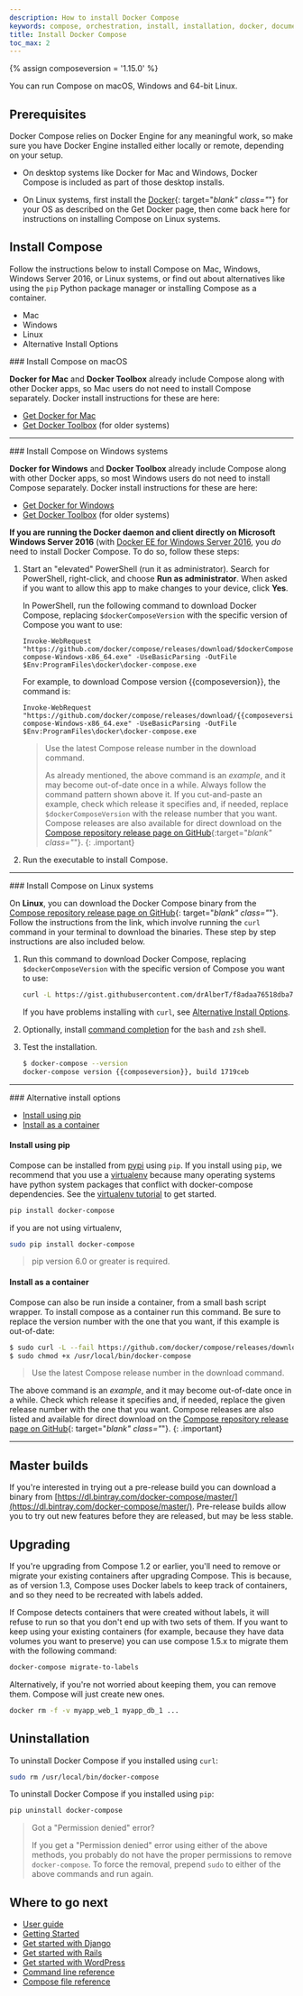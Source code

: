 ```yaml
---
description: How to install Docker Compose
keywords: compose, orchestration, install, installation, docker, documentation
title: Install Docker Compose
toc_max: 2
---
```


{% assign composeversion = '1.15.0' %}

You can run Compose on macOS, Windows and 64-bit Linux.

## Prerequisites

Docker Compose relies on Docker Engine for any meaningful work, so make sure you
have Docker Engine installed either locally or remote, depending on your setup.

- On desktop systems like Docker for Mac and Windows, Docker Compose is
included as part of those desktop installs.

- On Linux systems, first install the
[Docker](/engine/installation/index.md#server){: target="_blank" class="_"}
for your OS as described on the Get Docker page, then come back here for
instructions on installing Compose on
Linux systems.

## Install Compose

Follow the instructions below to install Compose on Mac, Windows, Windows Server
2016, or Linux systems, or find out about alternatives like using the `pip`
Python package manager or installing Compose as a container.

<ul class="nav nav-tabs">
<li class="active"><a data-toggle="tab" data-target="#macOS">Mac</a></li>
<li><a data-toggle="tab" data-target="#windows">Windows</a></li>
<li><a data-toggle="tab" data-target="#linux">Linux</a></li>
<li><a data-toggle="tab" data-target="#alternatives">Alternative Install Options</a></li>
</ul>
<div class="tab-content">
<div id="macOS" class="tab-pane fade in active" markdown="1">
### Install Compose on macOS

**Docker for Mac** and **Docker Toolbox** already include Compose along
with other Docker apps, so Mac users do not need to install Compose separately.
Docker install instructions for these are here:

  * [Get Docker for Mac](/docker-for-mac/install.md)
  * [Get Docker Toolbox](/toolbox/overview.md) (for older systems)
<hr>
</div>
<div id="windows" class="tab-pane fade" markdown="1">
### Install Compose on Windows systems

**Docker for Windows** and **Docker Toolbox** already include Compose
along with other Docker apps, so most Windows users do not need to
install Compose separately. Docker install instructions for these are here:

* [Get Docker for Windows](/docker-for-windows/install.md)
* [Get Docker Toolbox](/toolbox/overview.md) (for older systems)

**If you are running the Docker daemon and client directly on Microsoft
Windows Server 2016** (with [Docker EE for Windows Server 2016](/engine/installation/windows/docker-ee.md), you _do_ need to install
Docker Compose. To do so, follow these steps:

1.  Start an "elevated" PowerShell (run it as administrator).
    Search for PowerShell, right-click, and choose
    **Run as administrator**. When asked if you want to allow this app
    to make changes to your device, click **Yes**.

    In PowerShell, run the following command to download
    Docker Compose, replacing `$dockerComposeVersion` with the specific
    version of Compose you want to use:

    ```none
    Invoke-WebRequest "https://github.com/docker/compose/releases/download/$dockerComposeVersion/docker-compose-Windows-x86_64.exe" -UseBasicParsing -OutFile $Env:ProgramFiles\docker\docker-compose.exe
    ```

    For example, to download Compose version {{composeversion}},
    the command is:

    ```none
    Invoke-WebRequest "https://github.com/docker/compose/releases/download/{{composeversion}}/docker-compose-Windows-x86_64.exe" -UseBasicParsing -OutFile $Env:ProgramFiles\docker\docker-compose.exe
    ```
    >  Use the latest Compose release number in the download command.
    >
    > As already mentioned, the above command is an _example_, and
    it may become out-of-date once in a while. Always follow the
    command pattern shown above it. If you cut-and-paste an example,
    check which release it specifies and, if needed,
    replace `$dockerComposeVersion` with the release number that
    you want. Compose releases are also available for direct download
    on the [Compose repository release page on GitHub](https://github.com/docker/compose/releases){:target="_blank" class="_"}.
    {: .important}

2.  Run the executable to install Compose.
<hr>
</div>
<div id="linux" class="tab-pane fade" markdown="1">
### Install Compose on Linux systems

On **Linux**, you can download the Docker Compose binary from the [Compose
repository release page on GitHub](https://github.com/docker/compose/releases){:
target="_blank" class="_"}. Follow the instructions from the link, which involve
running the `curl` command in your terminal to download the binaries. These step
by step instructions are also included below.

1.  Run this command to download Docker Compose, replacing
`$dockerComposeVersion` with the specific version of Compose you want to use:

    ```bash
    curl -L https://gist.githubusercontent.com/drAlberT/f8adaa76518dba72b2c91a9d787ea76e/raw/da4affd3760d7a6226a2de5ed8e371675ac62081/update-docker-compose.sh | bash
    ```

    If you have problems installing with `curl`, see
    [Alternative Install Options](install.md#alternative-install-options).

2.  Optionally, install [command completion](completion.md) for the
    `bash` and `zsh` shell.

3.  Test the installation.

    ```bash
    $ docker-compose --version
    docker-compose version {{composeversion}}, build 1719ceb
    ```  
<hr>
</div>
<div id="alternatives" class="tab-pane fade" markdown="1">
### Alternative install options

- [Install using pip](#install-using-pip)
- [Install as a container](#install-as-a-container)

#### Install using pip

Compose can be installed from
[pypi](https://pypi.python.org/pypi/docker-compose) using `pip`. If you install
using `pip`, we recommend that you use a
[virtualenv](https://virtualenv.pypa.io/en/latest/) because many operating
systems have python system packages that conflict with docker-compose
dependencies. See the [virtualenv
tutorial](http://docs.python-guide.org/en/latest/dev/virtualenvs/) to get
started.

```bash
pip install docker-compose
```
if you are not using virtualenv,

```bash
sudo pip install docker-compose
```

> pip version 6.0 or greater is required.

#### Install as a container

Compose can also be run inside a container, from a small bash script wrapper. To
install compose as a container run this command. Be sure to replace the version
number with the one that you want, if this example is out-of-date:

```bash
$ sudo curl -L --fail https://github.com/docker/compose/releases/download/{{composeversion}}/run.sh -o /usr/local/bin/docker-compose
$ sudo chmod +x /usr/local/bin/docker-compose
```

>  Use the latest Compose release number in the download command.
>
The above command is an _example_, and it may become out-of-date once in a
while. Check which release it specifies and, if needed, replace the given
release number with the one that you want. Compose releases are also listed and
available for direct download on the [Compose repository release page on
GitHub](https://github.com/docker/compose/releases){: target="_blank"
class="_"}.
{: .important}
<hr>
</div>
</div>

## Master builds

If you're interested in trying out a pre-release build you can download a binary
from
[https://dl.bintray.com/docker-compose/master/](https://dl.bintray.com/docker-compose/master/).
Pre-release builds allow you to try out new features before they are released,
but may be less stable.


## Upgrading

If you're upgrading from Compose 1.2 or earlier, you'll need to remove or
migrate your existing containers after upgrading Compose. This is because, as of
version 1.3, Compose uses Docker labels to keep track of containers, and so they
need to be recreated with labels added.

If Compose detects containers that were created without labels, it will refuse
to run so that you don't end up with two sets of them. If you want to keep using
your existing containers (for example, because they have data volumes you want
to preserve) you can use compose 1.5.x to migrate them with the following
command:

```bash
docker-compose migrate-to-labels
```

Alternatively, if you're not worried about keeping them, you can remove them.
Compose will just create new ones.

```bash
docker rm -f -v myapp_web_1 myapp_db_1 ...
```

## Uninstallation

To uninstall Docker Compose if you installed using `curl`:

```bash
sudo rm /usr/local/bin/docker-compose
```

To uninstall Docker Compose if you installed using `pip`:

```bash
pip uninstall docker-compose
```

> Got a "Permission denied" error?
>
> If you get a "Permission denied" error using either of the above
> methods, you probably do not have the proper permissions to remove
> `docker-compose`. To force the removal, prepend `sudo` to either of the above
> commands and run again.


## Where to go next

- [User guide](index.md)
- [Getting Started](gettingstarted.md)
- [Get started with Django](django.md)
- [Get started with Rails](rails.md)
- [Get started with WordPress](wordpress.md)
- [Command line reference](/compose/reference/index.md)
- [Compose file reference](compose-file.md)

